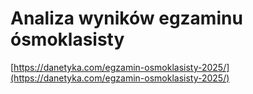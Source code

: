 Analiza wyników egzaminu ósmoklasisty  
================

[https://danetyka.com/egzamin-osmoklasisty-2025/](https://danetyka.com/egzamin-osmoklasisty-2025/)